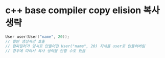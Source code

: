 # c++ base compiler copy elision 복사 생략

```cpp
User user(User("name", 20));
// 일반 생성자만 호출
// 컴파일러가 임시로 만들어진 User("name", 20) 자체를 user로 만들어버림
// 경우에 따라서 복사 생략을 안할 수도 있음
```
